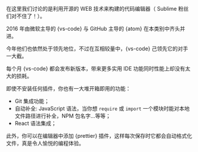 在这里我们讨论的是利用开源的 WEB 技术来构建的代码编辑器（ Sublime 粉丝们对不住了！）。

2016 年由微软主导的 {vs-code} 与 GitHub 主导的 {atom} 在本类别中齐头并进。

今年他们也依然处于领先地位，不过在互相较量中，{vs-code} 己领先它的对手一大截。

每个月 {vs-code} 都会发布新版本，带来更多实用 IDE 功能同时性能上却没有太大的损耗。

即使不安装任何插件，你也有一大堆开箱即用的功能：

* Git 集成功能；
* 自动补全: JavaScript 语法，当你想 `require` 或 `import` 一个模块时能对本地文件路径进行补全，NPM 包名字...等等；
* React 语法集成；

此外，你可以在编辑器中添加 {prettier} 插件，这样每次保存时它都会自动格式化文件，真是令人愉悦的编程体验。
